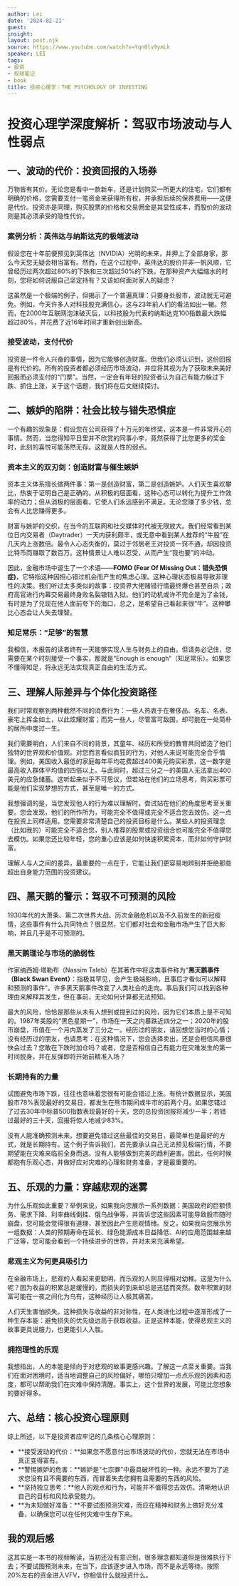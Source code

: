 ```yaml
---
author: Lei
date: '2024-02-21'
guest: 
insight: 
layout: post.njk
source: https://www.youtube.com/watch?v=Yqn0lv9ymLk
speaker: LEI
tags:
- 投资
- 视频笔记
- book
title: 投资心理学｜THE PSYCHOLOGY OF INVESTING
---
```


# 投资心理学深度解析：驾驭市场波动与人性弱点

## 一、波动的代价：投资回报的入场券

万物皆有其价。无论您是看中一款新车，还是计划购买一所更大的住宅，它们都有明确的价格，您需要支付一笔资金来获得所有权，并承担后续的保养费用——这便是代价。投资亦是同理，购买股票的价格和交易佣金是其显性成本，而股价的波动则是其必须承受的隐性代价。

### 案例分析：英伟达与纳斯达克的极端波动

假设您在十年前便预见到英伟达（NVIDIA）光明的未来，并押上了全部身家，那么今天您无疑会相当富有。然而，在这个过程中，英伟达的股价并非一帆风顺，它曾经历过两次超过80%的下跌和三次超过50%的下跌。在那种资产大幅缩水的时刻，您将如何说服自己坚定持有？又该如何面对家人的疑虑？

这虽然是一个极端的例子，但揭示了一个普遍真理：只要身处股市，波动就无可避免。例如，今天许多人对科技股充满信心，这与23年前人们的看法如出一辙。然而，在2000年互联网泡沫破灭后，以科技股为代表的纳斯达克100指数最大跌幅超过80%，并花费了近16年时间才重新创出新高。

### 接受波动，支付代价

投资是一件令人兴奋的事情，因为它能够创造财富。但我们必须认识到，这份回报是有代价的。所有的投资者都必须经历市场波动，并应将其视为为了获取未来美好回报而必须支付的“门票”。当然，一定会有年轻的投资者认为自己有能力躲过下跌、抓住上涨，关于这个话题，我们将在后文继续探讨。

## 二、嫉妒的陷阱：社会比较与错失恐惧症

一个有趣的现象是：假设您在公司获得了十万元的年终奖，这本是一件非常开心的事情。然而，当您得知平日里并不欣赏的同事小李，竟然获得了比您更多的奖金时，此刻的喜悦可能荡然无存。这就是人性的弱点。

### 资本主义的双刃剑：创造财富与催生嫉妒

资本主义体系擅长做两件事：第一是创造财富，第二是创造嫉妒。人们天生喜欢攀比，热衷于证明自己是正确的。从积极的层面看，这种心态可以转化为提升工作效率的动力；但从消极的层面看，它使人们永远感到不满足。无论您赚了多少钱，总会有人比您赚得更多。

财富与嫉妒的交织，在当今的互联网和社交媒体时代被无限放大。我们经常看到某位日内交易者（Daytrader）一天内获利颇丰，或无意中看到某人推荐的“牛股”在几天内上涨数倍。最令人心态失衡的，莫过于邻居老王对投资一窍不通，却因投资比特币而赚取了数百万。这种情景让人难以忍受，从而产生“我也要”的冲动。

因此，金融市场中诞生了一个术语——**FOMO (Fear Of Missing Out：错失恐惧症)**，它特指这种因担心错过机会而产生的焦虑心理。这种心理状态极易导致非理性的决策。我们听过太多类似的故事：投资界大佬赌错行情最终爆仓甚至自杀；政府高官进行内幕交易最终身败名裂锒铛入狱。他们的动机或许不完全是为了金钱，有时是为了兑现在他人面前夸下的海口，总之，是希望自己看起来很“牛”。这种攀比心态会让人失去理智。

### 知足常乐：“足够”的智慧

我相信，本报告的读者终有一天能够实现人生与财务上的自由。但请务必记住，您需要在某个时刻接受一个事实，那就是“Enough is enough”（知足常乐）。如果您不懂得知足，将永远无法实现真正自由的生活方式。

## 三、理解人际差异与个体化投资路径

我们时常观察到两种截然不同的消费行为：一些人热衷于在奢侈品、名车、名表、豪宅上挥金如土，以此炫耀财富；而另一些人，尽管富可敌国，却可能在一处简朴的居所中度过一生。

我们需要明白，人们来自不同的背景，其童年、经历和所受的教育共同塑造了他们独特的世界观和价值观。对您而言看似疯狂的行为，对他人来说可能完全合乎情理。例如，美国收入最低的家庭每年平均花费超过400美元购买彩票，这一数字是最高收入群体平均值的四倍以上。与此同时，超过三分之一的美国人无法拿出400美元的应急储蓄。这听起来似乎不可思议，但若站在他们的立场思考，购买彩票可能是他们实现梦想的方式，甚至是唯一的方式。

我想强调的是，当您发现他人的行为难以理解时，尝试站在他们的角度思考至关重要。您会发现，他们的所作所为，可能完全不值得或完全不适合您去效仿。这一点在投资上同样适用。您需要非常清楚自己的投资目标是什么。某些人的投资理念（比如我的）可能完全不适合您，别人推荐的股票或投资组合也可能完全不值得您去模仿。如果您还比较年轻，您的重心应该是如何快速积累资本，而非如何守护财富。

理解人与人之间的差异，最重要的一点在于，它能让我们更容易地辨别并拒绝那些超出自身能力范围的投资建议。

## 四、黑天鹅的警示：驾驭不可预测的风险

1930年代的大萧条、第二次世界大战、历次金融危机以及不久前发生的新冠疫情，这些事件有什么共同特点？很显然，它们都对社会和金融市场产生了巨大影响，并且几乎是不可预测的。

### 黑天鹅理论与市场的脆弱性

作家纳西姆·塔勒布（Nassim Taleb）在其著作中将这类事件称为“**黑天鹅事件（Black Swan Event）**：指极其罕见，会产生极端影响，且事后才看似可以解释和预测的事件”。许多黑天鹅事件改变了人类社会的走向。事后我们可以找到各种理由来解释其发生，但在事前，无论如何计算都无法预知。

最大的风险，恰恰是那些从未有人想到或提到过的风险，因为它们本质上是不可知的。1987年美股的“黑色星期一”，市场在一天之内暴跌近四分之一；2020年的股市崩盘，市值在一个月内蒸发了三分之一。经历过的朋友，请回想您当时的心情；没有经历过的朋友，也请思考：在这种情况下，您会选择卖出，还是会相信风暴很快会过去？您敢在下跌时加仓吗？或者，您是否相信自己有能力在灾难发生的第一时间脱身，并在反弹即将开始前精准入场？

### 长期持有的力量

试图避免市场下跌，往往也意味着您很有可能会错过上涨。有统计数据显示，美国股市78%表现最好的交易日，都发生在熊市期间或牛市的前两个月。如果您错过了过去30年中标普500指数表现最好的十天，您的总投资回报将减少一半；若错过最好的三十天，回报将惊人地减少83%。

没有人能准确预测未来。想要避免错过这些最佳的交易日，最简单也是最好的方式，就是长期持有。这个例子告诉我们，首先要承认自己无法预见极端行情，不要期望能在灾难来临前全身而退。没有人能够做到完美的趋利避害。因此，任何时候都抱有乐观心态，并做好应对灾难的心理和财务准备，才是最重要的。

## 五、乐观的力量：穿越悲观的迷雾

为什么乐观如此重要？举例来说，如果我向您展示一系列数据：美国政府的巨额债务、需求下降、利率曲线倒挂、俄乌战争等，并告诉您这些因素可能导致股市随时崩盘，您可能会觉得很有道理，甚至因此产生悲观情绪。反之，如果我向您展示另一组数据：人类的预期寿命在延长、绿色能源成本日益降低、AI的应用范围越来越广泛等，您可能会看到一个持续进步的世界，并对未来充满希望。

### 悲观主义为何更具吸引力

在金融市场上，悲观的人看起来更聪明，而乐观的人则显得相对幼稚。这是为什么呢？因为收益的积累总是缓慢的，而损失的到来却总是迅猛而突然。数年积累的财富可能在一夜之间化为乌有，这种经历让人极其痛苦。

人们天生害怕损失。这种损失与收益的非对称性，在人类进化过程中逐渐形成了一种生存本能：避免损失的优先级远高于获取收益。正是这种本能，使得悲观主义的故事更具说服力，也更能引人入胜。

### 拥抱理性的乐观

我想指出，人的本能是倾向于对悲观的故事更感兴趣。了解这一点至关重要。当我们在面对困境时，适当地调整自己的风险偏好，哪怕只增加一点点乐观的因素和态度，都可以帮助我们在灾难中保持清醒。事实上，这个世界的发展，可能比您想象的要好得多。

## 六、总结：核心投资心理原则

综上所述，以下是投资者应牢记的几条核心心理原则：

* **接受波动的代价：**如果您不愿意付出市场波动的代价，您就无法在市场中真正变得富有。
* **警惕嫉妒的危害：**嫉妒是“七宗罪”中最具破坏性的一种。永远不要为了追求您没有且不需要的东西，而冒着失去您拥有且需要的东西的风险。
* **坚持独立思考：**他人的观点和行为，可能并不值得您去效仿。清晰地认识自己的目标和风险承受能力。
* **为未知做好准备：**不要试图预测灾难，而应在精神和财务上做好充分准备，以确保您可以在任何灾难中生存下来。

## 我的观后感

这其实是一本书的视频解读，当初还没有意识到，很多理念都知道但是很难执行下去；不要试图预测未来，在当下，应该逐步进入市场，而不是永远等待。按照20%左右的资金进入VFV，你相信什么就投资什么。
